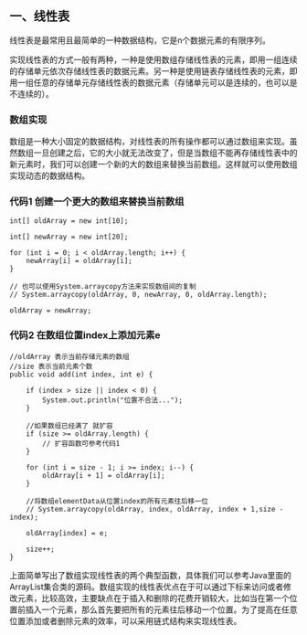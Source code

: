 ## 一、线性表
线性表是最常用且最简单的一种数据结构，它是n个数据元素的有限序列。

实现线性表的方式一般有两种，一种是使用数组存储线性表的元素，即用一组连续的存储单元依次存储线性表的数据元素。另一种是使用链表存储线性表的元素，即用一组任意的存储单元存储线性表的数据元素（存储单元可以是连续的，也可以是不连续的）。

### 数组实现

数组是一种大小固定的数据结构，对线性表的所有操作都可以通过数组来实现。虽然数组一旦创建之后，它的大小就无法改变了，但是当数组不能再存储线性表中的新元素时，我们可以创建一个新的大的数组来替换当前数组。这样就可以使用数组实现动态的数据结构。

### 代码1 创建一个更大的数组来替换当前数组
    int[] oldArray = new int[10];
            
    int[] newArray = new int[20];
            
    for (int i = 0; i < oldArray.length; i++) {
        newArray[i] = oldArray[i];
    }
    
    // 也可以使用System.arraycopy方法来实现数组间的复制     
    // System.arraycopy(oldArray, 0, newArray, 0, oldArray.length);
            
    oldArray = newArray;
### 代码2 在数组位置index上添加元素e
    //oldArray 表示当前存储元素的数组
    //size 表示当前元素个数
    public void add(int index, int e) {
    
        if (index > size || index < 0) {
            System.out.println("位置不合法...");
        }
    
        //如果数组已经满了 就扩容
        if (size >= oldArray.length) {
            // 扩容函数可参考代码1
        }
    
        for (int i = size - 1; i >= index; i--) {
            oldArray[i + 1] = oldArray[i];
        }
    
        //将数组elementData从位置index的所有元素往后移一位
        // System.arraycopy(oldArray, index, oldArray, index + 1,size - index);
    
        oldArray[index] = e;
    
        size++;
    }
上面简单写出了数组实现线性表的两个典型函数，具体我们可以参考Java里面的ArrayList集合类的源码。数组实现的线性表优点在于可以通过下标来访问或者修改元素，比较高效，主要缺点在于插入和删除的花费开销较大，比如当在第一个位置前插入一个元素，那么首先要把所有的元素往后移动一个位置。为了提高在任意位置添加或者删除元素的效率，可以采用链式结构来实现线性表。

